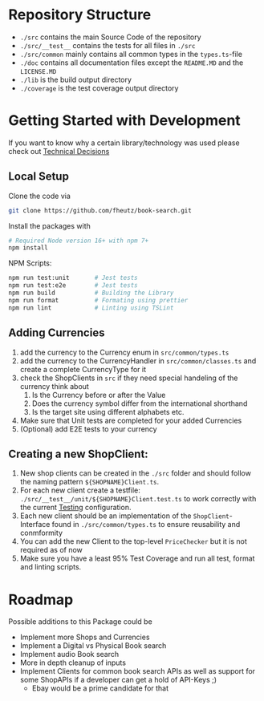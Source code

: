 # Repository Structure

* `./src` contains the main Source Code of the repository
* `./src/__test__` contains the tests for all files in `./src`
* `./src/common` mainly contains all common types in the `types.ts`-file 
* `./doc` contains all documentation files except the `README.MD` and the `LICENSE.MD`
* `./lib` is the build output directory
* `./coverage` is the test coverage output directory

# Getting Started with Development
If you want to know why a certain library/technology was used please check out [Technical Decisions](technicalDecision.md)
## Local Setup
Clone the code via
```bash
git clone https://github.com/fheutz/book-search.git
```
Install the packages with
```bash
# Required Node version 16+ with npm 7+
npm install
```

NPM Scripts:
```bash
npm run test:unit       # Jest tests
npm run test:e2e        # Jest tests
npm run build           # Building the Library
npm run format          # Formating using prettier 
npm run lint            # Linting using TSLint
```
## Adding Currencies

1. add the currency to the Currency enum in `src/common/types.ts`
2. add the currency to the CurrencyHandler in `src/common/classes.ts` and create a complete CurrencyType for it
3. check the ShopClients in `src` if they need special handeling of the currency think about 
   1. Is the Currency before or after the Value
   2. Does the currency symbol differ from the international shorthand
   3. Is the target site using different alphabets etc.
4. Make sure that Unit tests are completed for your added Currencies
5. (Optional) add E2E tests to your currency

## Creating a new ShopClient:

1. New shop clients can be created in the `./src` folder and should follow the naming pattern `${SHOPNAME}Client.ts`. 
2. For each new client create a testfile: `./src/__test__/unit/${SHOPNAME}Client.test.ts` to work correctly with the current [Testing](docs/testing.md) configuration.
3. Each new client should be an implementation of the `ShopClient`-Interface found in `./src/common/types.ts` to ensure reusability and conmformity
4. You can add the new Client to the top-level `PriceChecker` but it is not required as of now
5. Make sure you have a least 95% Test Coverage and run all test, format and linting scripts. 

# Roadmap
Possible additions to this Package could be 
* Implement more Shops and Currencies
* Implement a Digital vs Physical Book search
* Implement audio Book search
* More in depth cleanup of inputs
* Implement Clients for common book search APIs as well as support for some ShopAPIs if a developer can get a hold of API-Keys ;)
  * Ebay would be a prime candidate for that